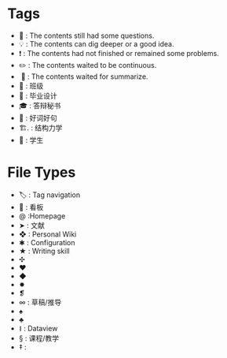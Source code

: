 # Tags
- 💭  : The contents still had some questions.
- 💡  : The contents can dig deeper or a good idea.
- ❗️  : The contents had not finished or remained some problems.
- ✏️  : The contents waited to be continuous.
-  📝 : The contents waited for summarize.
- 🌲  : 班级
- 📐  : 毕业设计
- 🎓  : 答辩秘书
- 📝  : 好词好句
- 🏗. : 结构力学
- 🌱  : 学生
# File Types
- 🏷  : Tag navigation
- 📌  : 看板
- @  :Homepage
- ➤  : 文献
- ❖ : Personal Wiki
- ✱  : Configuration
- ★ : Writing skill
- ✣
- ❤︎
- ◆
- ✸
- ❡
- ∞  : 草稿/推导
- ♠️
- ♣️
- ᝢ  : Dataview
- § : 课程/教学
- ‡ :